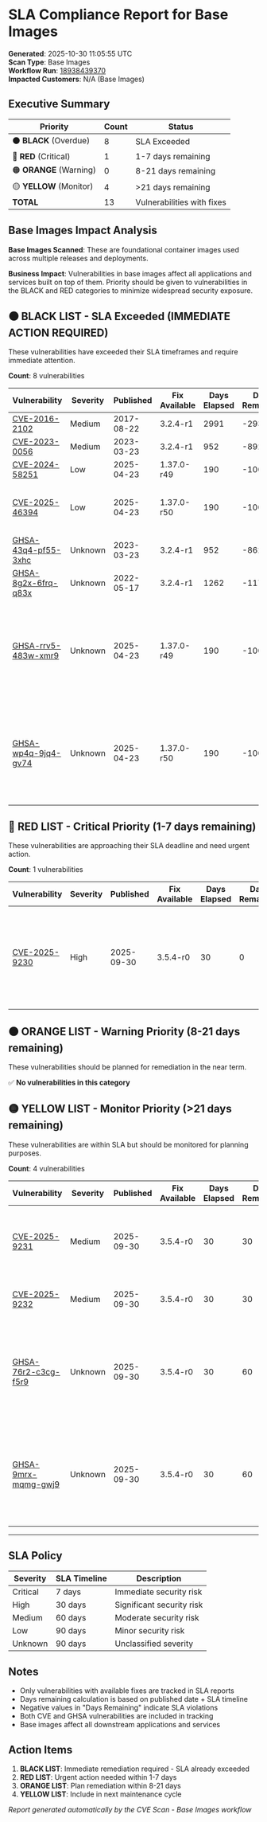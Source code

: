# SLA Compliance Report for Base Images

**Generated**: 2025-10-30 11:05:55 UTC  
**Scan Type**: Base Images  
**Workflow Run**: [18938439370](https://github.com/nirmata/nch-release-management/actions/runs/18938439370)  
**Impacted Customers**: N/A (Base Images)

## Executive Summary

| Priority | Count | Status |
|----------|--------|---------|
| ⚫ **BLACK** (Overdue) | 8 | SLA Exceeded |
| 🔴 **RED** (Critical) | 1 | 1-7 days remaining |
| 🟠 **ORANGE** (Warning) | 0 | 8-21 days remaining |
| 🟡 **YELLOW** (Monitor) | 4 | >21 days remaining |
| **TOTAL** | 13 | Vulnerabilities with fixes |

## Base Images Impact Analysis

**Base Images Scanned**: These are foundational container images used across multiple releases and deployments.

**Business Impact**: Vulnerabilities in base images affect all applications and services built on top of them. Priority should be given to vulnerabilities in the BLACK and RED categories to minimize widespread security exposure.


## ⚫ BLACK LIST - SLA Exceeded (IMMEDIATE ACTION REQUIRED)

These vulnerabilities have exceeded their SLA timeframes and require immediate attention.

**Count**: 8 vulnerabilities

| Vulnerability | Severity | Published | Fix Available | Days Elapsed | Days Remaining | SLA | Affected Images |
|---------------|----------|-----------|---------------|--------------|----------------|-----|-----------------|
| [CVE-2016-2102](https://nvd.nist.gov/vuln/detail/CVE-2016-2102) | Medium | 2017-08-22 | 3.2.4-r1 | 2991 | -2931 | 60 days | ghcr.io/nirmata/wolfi-haproxy:3.2.1-2 |
| [CVE-2023-0056](https://nvd.nist.gov/vuln/detail/CVE-2023-0056) | Medium | 2023-03-23 | 3.2.4-r1 | 952 | -892 | 60 days | ghcr.io/nirmata/wolfi-haproxy:3.2.1-2 |
| [CVE-2024-58251](https://nvd.nist.gov/vuln/detail/CVE-2024-58251) | Low | 2025-04-23 | 1.37.0-r49 | 190 | -100 | 90 days | ghcr.io/nirmata/wolfi-openjdk-21-jre:0.24 |
| [CVE-2025-46394](https://nvd.nist.gov/vuln/detail/CVE-2025-46394) | Low | 2025-04-23 | 1.37.0-r50 | 190 | -100 | 90 days | ghcr.io/nirmata/wolfi-openjdk-21-jre-helm:0.24, ghcr.io/nirmata/wolfi-openjdk-21-jre:0.24 |
| [GHSA-43q4-pf55-3xhc](https://nvd.nist.gov/vuln/detail/GHSA-43q4-pf55-3xhc) | Unknown | 2023-03-23 | 3.2.4-r1 | 952 | -862 | 90 days | ghcr.io/nirmata/wolfi-haproxy:3.2.1-2 |
| [GHSA-8g2x-6frq-q83x](https://nvd.nist.gov/vuln/detail/GHSA-8g2x-6frq-q83x) | Unknown | 2022-05-17 | 3.2.4-r1 | 1262 | -1172 | 90 days | ghcr.io/nirmata/wolfi-haproxy:3.2.1-2 |
| [GHSA-rrv5-483w-xmr9](https://nvd.nist.gov/vuln/detail/GHSA-rrv5-483w-xmr9) | Unknown | 2025-04-23 | 1.37.0-r49 | 190 | -100 | 90 days | ghcr.io/nirmata/tomcat9-openjdk-wolfi-apko:21.86.31, ghcr.io/nirmata/wolfi-haproxy:3.2.1-2, ghcr.io/nirmata/wolfi-openjdk-21-jre-helm:0.24, ghcr.io/nirmata/wolfi-openjdk-21-jre:0.24 |
| [GHSA-wp4q-9jq4-gv74](https://nvd.nist.gov/vuln/detail/GHSA-wp4q-9jq4-gv74) | Unknown | 2025-04-23 | 1.37.0-r50 | 190 | -100 | 90 days | ghcr.io/nirmata/tomcat9-openjdk-wolfi-apko:21.86.31, ghcr.io/nirmata/wolfi-haproxy:3.2.1-2, ghcr.io/nirmata/wolfi-openjdk-21-jre-helm:0.24, ghcr.io/nirmata/wolfi-openjdk-21-jre:0.24 |


## 🔴 RED LIST - Critical Priority (1-7 days remaining)

These vulnerabilities are approaching their SLA deadline and need urgent action.

**Count**: 1 vulnerabilities

| Vulnerability | Severity | Published | Fix Available | Days Elapsed | Days Remaining | SLA | Affected Images |
|---------------|----------|-----------|---------------|--------------|----------------|-----|-----------------|
| [CVE-2025-9230](https://nvd.nist.gov/vuln/detail/CVE-2025-9230) | High | 2025-09-30 | 3.5.4-r0 | 30 | 0 | 30 days | ghcr.io/nirmata/tomcat9-openjdk-wolfi-apko:21.86.31, ghcr.io/nirmata/wolfi-haproxy:3.2.1-2, ghcr.io/nirmata/wolfi-openjdk-21-jre-helm:0.24, ghcr.io/nirmata/wolfi-openjdk-21-jre:0.24 |


## 🟠 ORANGE LIST - Warning Priority (8-21 days remaining)

These vulnerabilities should be planned for remediation in the near term.

✅ **No vulnerabilities in this category**


## 🟡 YELLOW LIST - Monitor Priority (>21 days remaining)

These vulnerabilities are within SLA but should be monitored for planning purposes.

**Count**: 4 vulnerabilities

| Vulnerability | Severity | Published | Fix Available | Days Elapsed | Days Remaining | SLA | Affected Images |
|---------------|----------|-----------|---------------|--------------|----------------|-----|-----------------|
| [CVE-2025-9231](https://nvd.nist.gov/vuln/detail/CVE-2025-9231) | Medium | 2025-09-30 | 3.5.4-r0 | 30 | 30 | 60 days | ghcr.io/nirmata/tomcat9-openjdk-wolfi-apko:21.86.31, ghcr.io/nirmata/wolfi-haproxy:3.2.1-2, ghcr.io/nirmata/wolfi-openjdk-21-jre:0.24 |
| [CVE-2025-9232](https://nvd.nist.gov/vuln/detail/CVE-2025-9232) | Medium | 2025-09-30 | 3.5.4-r0 | 30 | 30 | 60 days | ghcr.io/nirmata/wolfi-haproxy:3.2.1-2, ghcr.io/nirmata/wolfi-openjdk-21-jre:0.24 |
| [GHSA-76r2-c3cg-f5r9](https://nvd.nist.gov/vuln/detail/GHSA-76r2-c3cg-f5r9) | Unknown | 2025-09-30 | 3.5.4-r0 | 30 | 60 | 90 days | ghcr.io/nirmata/tomcat9-openjdk-wolfi-apko:21.86.31, ghcr.io/nirmata/wolfi-haproxy:3.2.1-2, ghcr.io/nirmata/wolfi-openjdk-21-jre-helm:0.24, ghcr.io/nirmata/wolfi-openjdk-21-jre:0.24 |
| [GHSA-9mrx-mqmg-gwj9](https://nvd.nist.gov/vuln/detail/GHSA-9mrx-mqmg-gwj9) | Unknown | 2025-09-30 | 3.5.4-r0 | 30 | 60 | 90 days | ghcr.io/nirmata/tomcat9-openjdk-wolfi-apko:21.86.31, ghcr.io/nirmata/wolfi-haproxy:3.2.1-2, ghcr.io/nirmata/wolfi-openjdk-21-jre-helm:0.24, ghcr.io/nirmata/wolfi-openjdk-21-jre:0.24 |


---

## SLA Policy

| Severity | SLA Timeline | Description |
|----------|--------------|-------------|
| Critical | 7 days | Immediate security risk |
| High | 30 days | Significant security risk |
| Medium | 60 days | Moderate security risk |
| Low | 90 days | Minor security risk |
| Unknown | 90 days | Unclassified severity |

## Notes

- Only vulnerabilities with available fixes are tracked in SLA reports
- Days remaining calculation is based on published date + SLA timeline
- Negative values in "Days Remaining" indicate SLA violations
- Both CVE and GHSA vulnerabilities are included in tracking
- Base images affect all downstream applications and services

## Action Items

1. **BLACK LIST**: Immediate remediation required - SLA already exceeded
2. **RED LIST**: Urgent action needed within 1-7 days
3. **ORANGE LIST**: Plan remediation within 8-21 days  
4. **YELLOW LIST**: Include in next maintenance cycle

*Report generated automatically by the CVE Scan - Base Images workflow*
